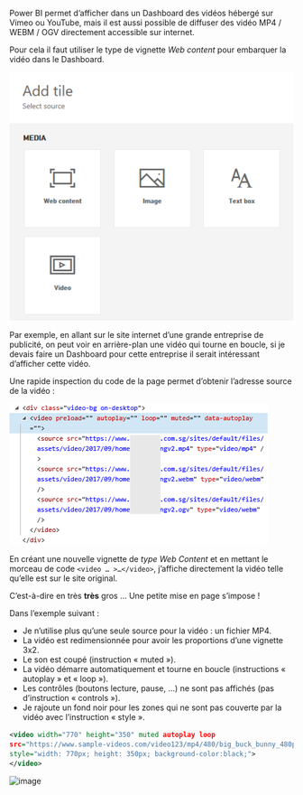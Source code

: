 Power BI permet d’afficher dans un Dashboard des vidéos hébergé sur Vimeo ou YouTube, mais il est aussi possible de diffuser des vidéo MP4 / WEBM / OGV directement accessible sur internet.

Pour cela il faut utiliser le type de vignette _Web content_ pour embarquer la vidéo dans le Dashboard.

![image](../Images/video-dashboard-add-tile.png)

Par exemple, en allant sur le site internet d’une grande entreprise de publicité, on peut voir en arrière-plan une vidéo qui tourne en boucle, si je devais faire un Dashboard pour cette entreprise il serait intéressant d’afficher cette vidéo.

Une rapide inspection du code de la page permet d’obtenir l’adresse source de la vidéo :

![image](../Images/video-dashboard-code-div.png)

En créant une nouvelle vignette de _type Web Content_ et en mettant le morceau de code `<video … >…</video>`, j’affiche directement la vidéo telle qu’elle est sur le site original.

C’est-à-dire en très **très** gros … Une petite mise en page s’impose !

Dans l’exemple suivant :

- Je n’utilise plus qu’une seule source pour la vidéo : un fichier MP4.
- La vidéo est redimensionnée pour avoir les proportions d’une vignette 3x2.
- Le son est coupé (instruction « muted »).
- La vidéo démarre automatiquement et tourne en boucle (instructions « autoplay » et « loop »).
- Les contrôles (boutons lecture, pause, …) ne sont pas affichés (pas d’instruction « controls »).
- Je rajoute un fond noir pour les zones qui ne sont pas couverte par la vidéo avec l’instruction « style ».

```xml
<video width="770" height="350" muted autoplay loop
src="https://www.sample-videos.com/video123/mp4/480/big_buck_bunny_480p_1mb.mp4" type="video/mp4"
style="width: 770px; height: 350px; background-color:black;">
</video>
```

![image](../Images/video-dashboard-manip.gif)